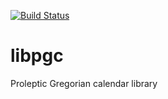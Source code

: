 [![Build Status](https://travis-ci.org/maxfreck/libpgc.svg?branch=master)](https://travis-ci.org/maxfreck/libpgc)
# libpgc
Proleptic Gregorian calendar library
